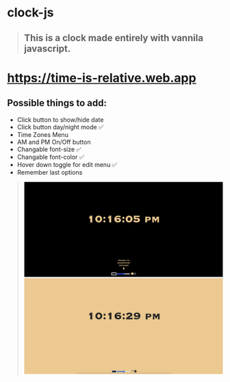 # clock-js

> ## This is a clock made entirely with vannila javascript.

# https://time-is-relative.web.app

## Possible things to add:

- Click button to show/hide date
- Click button day/night mode ✅
- Time Zones Menu
- AM and PM On/Off button
- Changable font-size ✅
- Changable font-color ✅
- Hover down toggle for edit menu ✅
- Remember last options

> ![Screenshot](Images/darkmode.png) ![Screenshot](Images/lightmode.png)
